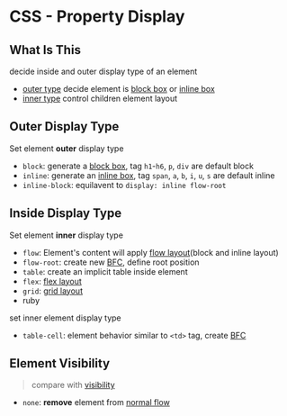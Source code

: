 # CSS - Property Display

## What Is This

decide inside and outer display type of an element

- [outer type](#outer-display-type) decide element is [block box](css-box-model-sorted.md) or [inline box](css-box-model-sorted.md)
- [inner type](#inside-display-type) control children element layout

## Outer Display Type

Set element **outer** display type

- `block`: generate a [block box](css-box-model-sorted.md), tag `h1`-`h6`, `p`, `div` are default block
- `inline`: generate an [inline box](css-box-model-sorted.md), tag `span`, `a`, `b`, `i`, `u`, `s` are default inline
- `inline-block`: equilavent to `display: inline flow-root`

## Inside Display Type

Set element **inner** display type

- `flow`: Element's content will apply [flow layout](css-normal-flow.md)(block and inline layout)
- `flow-root`: create new [BFC](css-block-formatting-context.md), define root position 
- `table`: create an implicit table inside element
- `flex`: [flex layout](css-flex.md)
- `grid`: [grid layout](css-grid.md)
- ruby

set inner element display type 

- `table-cell`: element behavior similar to `<td>` tag, create [BFC](css-block-formatting-context.md)

## Element Visibility

> compare with [visibility](css-visibility.md)

- `none`: **remove** element from [normal flow](css-normal-flow.md)

